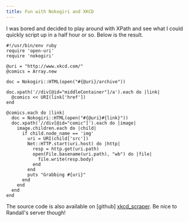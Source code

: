 ```yaml
---
title: Fun with Nokogiri and XKCD
---
```


I was bored and decided to play around with XPath and see what I could quickly
script up in a half hour or so. Below is the result.

    #!/usr/bin/env ruby
    require 'open-uri'
    require 'nokogiri'
    
    @uri = "http://www.xkcd.com/"
    @comics = Array.new
    
    doc = Nokogiri::HTML(open("#{@uri}/archive"))
    
    doc.xpath('//div[@id="middleContainer"]/a').each do |link|
      @comics << URI(link['href'])
    end
    
    @comics.each do |link|
      doc = Nokogiri::HTML(open("#{@uri}#{link}"))
      doc.xpath('//div[@id="comic"]').each do |image|
        image.children.each do |child|
          if child.node_name == 'img'
            uri = URI(child['src'])
            Net::HTTP.start(uri.host) do |http|
              resp = http.get(uri.path)
              open(File.basename(uri.path), "wb") do |file|
                file.write(resp.body)
              end
            end
            puts "Grabbing #{uri}"
          end
        end
      end
    end

The source code is also available on [github] [xkcd_scraper]. Be nice to
Randall's server though!

[xkcd_scraper]: http://www.github.com/sensae/xkcd_scraper
